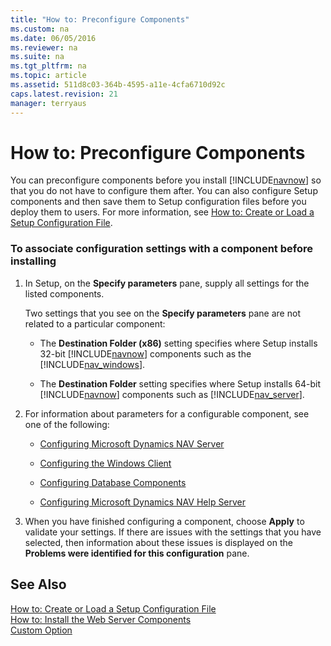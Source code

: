 ```yaml
---
title: "How to: Preconfigure Components"
ms.custom: na
ms.date: 06/05/2016
ms.reviewer: na
ms.suite: na
ms.tgt_pltfrm: na
ms.topic: article
ms.assetid: 511d8c03-364b-4595-a11e-4cfa6710d92c
caps.latest.revision: 21
manager: terryaus
---
```

# How to: Preconfigure Components
You can preconfigure components before you install [!INCLUDE[navnow](../dynamics-nav/includes/navnow_md.md)] so that you do not have to configure them after. You can also configure Setup components and then save them to Setup configuration files before you deploy them to users. For more information, see [How to: Create or Load a Setup Configuration File](../Topic/How%20to:%20Create%20or%20Load%20a%20Setup%20Configuration%20File.md).  
  
### To associate configuration settings with a component before installing  
  
1.  In Setup, on the **Specify parameters** pane, supply all settings for the listed components.  
  
     Two settings that you see on the **Specify parameters** pane are not related to a particular component:  
  
    -   The **Destination Folder \(x86\)** setting specifies where Setup installs 32\-bit [!INCLUDE[navnow](../dynamics-nav/includes/navnow_md.md)] components such as the [!INCLUDE[nav_windows](../dynamics-nav/includes/nav_windows_md.md)].  
  
    -   The **Destination Folder** setting specifies where Setup installs 64\-bit [!INCLUDE[navnow](../dynamics-nav/includes/navnow_md.md)] components such as [!INCLUDE[nav_server](../dynamics-nav/includes/nav_server_md.md)].  
  
2.  For information about parameters for a configurable component, see one of the following:  
  
    -   [Configuring Microsoft Dynamics NAV Server](../dynamics-nav/Configuring-Microsoft-Dynamics-NAV-Server.md)  
  
    -   [Configuring the Windows Client](../dynamics-nav/Configuring-the-Windows-Client.md)  
  
    -   [Configuring Database Components](../dynamics-nav/Configuring-Database-Components.md)  
  
    -   [Configuring Microsoft Dynamics NAV Help Server](../dynamics-nav/Configuring-Microsoft-Dynamics-NAV-Help-Server.md)  
  
3.  When you have finished configuring a component, choose **Apply** to validate your settings. If there are issues with the settings that you have selected, then information about these issues is displayed on the **Problems were identified for this configuration** pane.  
  
## See Also  
 [How to: Create or Load a Setup Configuration File](../Topic/How%20to:%20Create%20or%20Load%20a%20Setup%20Configuration%20File.md)   
 [How to: Install the Web Server Components](../Topic/How%20to:%20Install%20the%20Web%20Server%20Components.md)   
 [Custom Option](../dynamics-nav/Custom-Option.md)